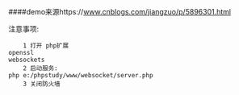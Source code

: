 ####demo来源https://www.cnblogs.com/jiangzuo/p/5896301.html

注意事项:
```$xslt
    1 打开 php扩展 
openssl 
websockets
    2 启动服务:
php e:/phpstudy/www/websocket/server.php
    3 关闭防火墙
```